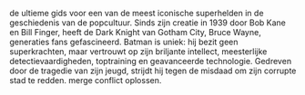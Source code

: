 
de ultieme gids voor een van de meest iconische superhelden in de geschiedenis van de popcultuur. Sinds zijn creatie in 1939 door Bob Kane en Bill Finger, heeft de Dark Knight van Gotham City, Bruce Wayne, generaties fans gefascineerd. Batman is uniek: hij bezit geen superkrachten, maar vertrouwt op zijn briljante intellect, meesterlijke detectievaardigheden, toptraining en geavanceerde technologie. Gedreven door de tragedie van zijn jeugd, strijdt hij tegen de misdaad om zijn corrupte stad te redden.
 merge conflict oplossen.

